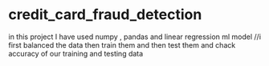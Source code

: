 # credit_card_fraud_detection
in this project I have used numpy , pandas and linear regression ml model
//i first balanced the data then train them and then test them and chack accuracy of our training and testing data
